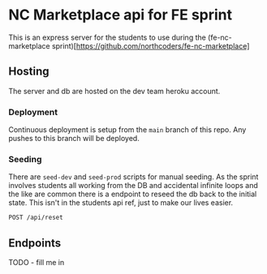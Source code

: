 # NC Marketplace api for FE sprint

This is an express server for the students to use during the (fe-nc-marketplace sprint)[https://github.com/northcoders/fe-nc-marketplace]

## Hosting

The server and db are hosted on the dev team heroku account.

### Deployment

Continuous deployment is setup from the `main` branch of this repo. Any pushes to this branch will be deployed.

### Seeding

There are `seed-dev` and `seed-prod` scripts for manual seeding. As the sprint involves students all working from the DB and accidental infinite loops and the like are common there is a endpoint to reseed the db back to the initial state. This isn't in the students api ref, just to make our lives easier.

```bash
POST /api/reset
```

## Endpoints

TODO - fill me in
